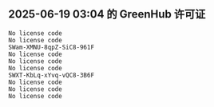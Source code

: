 ## 2025-06-19 03:04 的 GreenHub 许可证
```
No license code
No license code
SWam-XMNU-8qpZ-SiC8-961F
No license code
No license code
No license code
SWXT-KbLq-xYvq-vQC8-3B6F
No license code
No license code
No license code
```
